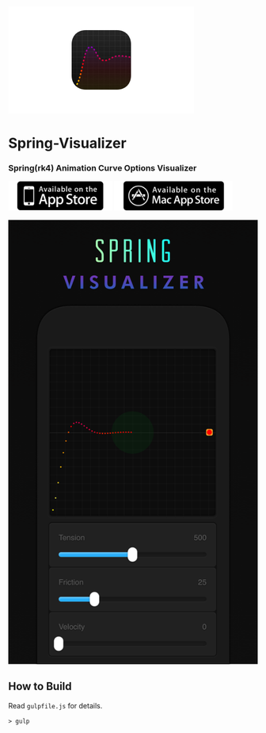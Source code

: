 ![](.readme/appicon.png)

# Spring-Visualizer
### Spring(rk4) Animation Curve Options Visualizer

<img src=".readme/btn-ios.png" height="60px">
<img src=".readme/btn-macos.png" height="60px">


![](.readme/4.7-inch@2x.png)


## How to Build

Read `gulpfile.js` for details.

```
> gulp
```
